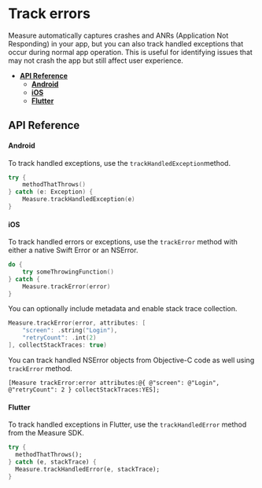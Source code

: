 # Track errors

Measure automatically captures crashes and ANRs (Application Not Responding) in your app, but you can also track handled
exceptions that occur during normal app operation. This is useful for identifying issues that may not crash the app but
still affect user experience.

- [**API Reference**](#api-reference)
  - [**Android**](#android)
  - [**iOS**](#ios)
  - [**Flutter**](#flutter)

## API Reference

#### Android

To track handled exceptions, use the `trackHandledException`method.

```kotlin
try {
    methodThatThrows()
} catch (e: Exception) {
    Measure.trackHandledException(e)
}
```

#### iOS

To track handled errors or exceptions, use the `trackError` method with either a native Swift Error or an NSError.

```swift
do {
    try someThrowingFunction()
} catch {
    Measure.trackError(error)
}
```

You can optionally include metadata and enable stack trace collection.

```swift
Measure.trackError(error, attributes: [
    "screen": .string("Login"),
    "retryCount": .int(2)
], collectStackTraces: true)
```

You can track handled NSError objects from Objective-C code as well using `trackError` method.

```objc
[Measure trackError:error attributes:@{ @"screen": @"Login", @"retryCount": 2 } collectStackTraces:YES];
```

#### Flutter

To track handled exceptions in Flutter, use the `trackHandledError` method from the Measure SDK.

```dart
try {
  methodThatThrows();
} catch (e, stackTrace) {
  Measure.trackHandledError(e, stackTrace);
}
```